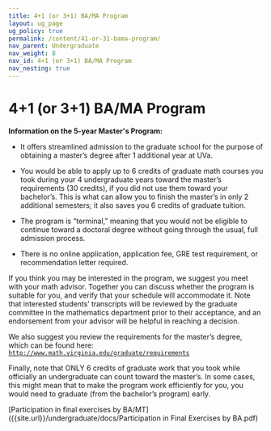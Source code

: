 ```yaml
---
title: 4+1 (or 3+1) BA/MA Program
layout: ug_page
ug_policy: true
permalink: /content/41-or-31-bama-program/
nav_parent: Undergraduate
nav_weight: 8
nav_id: 4+1 (or 3+1) BA/MA Program
nav_nesting: true
---
```


<h1 class="mb-3">4+1 (or 3+1) BA/MA Program</h1>

**Information on the 5-year Master&#39;s Program:**

- It offers streamlined admission to the graduate school for the purpose of obtaining a master&rsquo;s degree after 1 additional year at UVa.

- You would be able to apply up to 6 credits of graduate math courses you took during your 4 undergraduate years toward the master&rsquo;s requirements (30 credits), if you did not use them toward your bachelor&rsquo;s. This is what can allow you to finish the master&rsquo;s in only 2 additional semesters; it also saves you 6 credits of graduate tuition.

- The program is &ldquo;terminal,&rdquo; meaning that you would not be eligible to continue toward a doctoral degree without going through the usual, full admission process.

- There is no online application, application fee, GRE test requirement, or recommendation letter required.

If you think you may be interested in the program, we suggest you meet with your math advisor. Together you can discuss whether the program is suitable for you, and verify that your schedule will accommodate it. Note that interested students&rsquo; transcripts will be reviewed by the graduate committee in the mathematics department prior to their acceptance, and an endorsement from your advisor will be helpful in reaching a decision.

We also suggest you review the requirements for the master&rsquo;s degree, which can be found here: <a href="http://www.math.virginia.edu/graduate/requirements"><code class="highlighter-rouge">http://www.math.virginia.edu/graduate/requirements</code></a>

Finally, note that ONLY 6 credits of graduate work that you took while officially an undergraduate can count toward the master&rsquo;s. In some cases, this might mean that to make the program work efficiently for you, you would need to graduate (from the bachelor&rsquo;s program) early.

[Participation in final exercises by BA/MT]({{site.url}}/undergraduate/docs/Participation in Final Exercises by BA.pdf)
